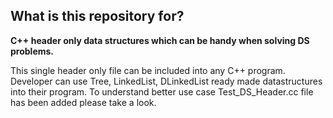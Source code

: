 ## What is this repository for? ###
**C++ header only data structures which can be handy when solving DS problems.**

This single header only file can be included into any C++ program. Developer can use Tree, LinkedList, DLinkedList ready made datastructures into their program. To understand better use case Test_DS_Header.cc file has been added please take a look.

